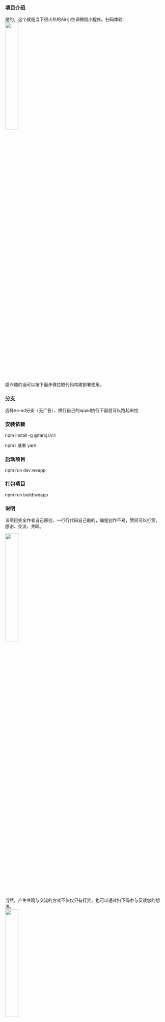 ### 项目介绍
是的，这个就是当下很火热的Air小空调微信小程序。扫码体验:
<br/>
<img style="width: 30%; height: 30%;" src="https://7072-prod-6g5ecxpzb9d6af28-1326799019.tcb.qcloud.la/images/air/aic.jpg.jpg?sign=5f37d8c910d277afd7bc19b3224cd0f6&t=1718200248" />
<br/>
感兴趣的话可以按下面步骤拉取代码构建部署使用。


### 分支
选择no-ad分支（无广告），换行自己的appid执行下面就可以跑起来拉
### 安装依赖

npm install -g @tarojs/cli

npm i  或者 yarn 

### 启动项目
npm run dev:weapp

### 打包项目
npm run build:weapp

### 说明
该项目完全作者自己原创，一行行代码自己敲的，编程创作不易，赞同可以打赏，感谢、交流、共鸣。
<br/>

<img style="width: 30%; height: 30%;" src="https://7072-prod-6g5ecxpzb9d6af28-1326799019.tcb.qcloud.la/images/air/reward.jpg?sign=9486ec4137ea77f7933982e4996b22f8&t=1718200756" />

当然，产生共鸣与交流的方式不仅仅只有打赏，也可以通过扫下码参与反馈您的想法。
<br/>
<img style="width: 30%; height: 30%;" src="https://7072-prod-6g5ecxpzb9d6af28-1326799019.tcb.qcloud.la/images/air/vote.jpg?sign=1d950e01588612b552924657bb5744a5&t=1718201341" />
